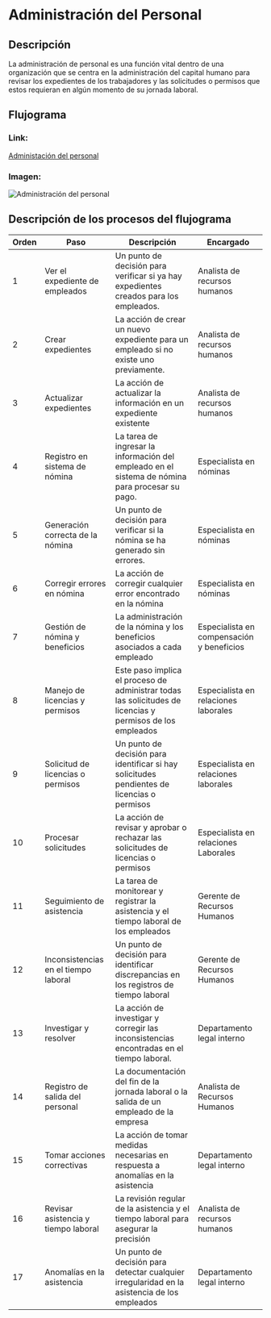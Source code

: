 # Administración del Personal
## Descripción
La administración de personal es una función vital dentro de una organización que se centra en la administración del capital humano para revisar los expedientes de los trabajadores y las solicitudes o permisos que estos requieran en algún momento de su jornada laboral.
## Flujograma
### Link: 
[Administación del personal](https://lucid.app/lucidchart/d933f78a-25e9-44ef-8a27-9d6dddb523c0/edit?beaconFlowId=54375012260CBC41&invitationId=inv_ad1861d7-813c-41aa-a8d0-fbc7baf287ac&page=0_0#)
### Imagen:
![Administración del personal](Administración.png)
## Descripción de los procesos del flujograma
| Orden | Paso                                 | Descripción                                                                                                | Encargado                                 |
| ----- | ------------------------------------ | ---------------------------------------------------------------------------------------------------------- | ----------------------------------------- |
| 1     | Ver el expediente de empleados       | Un punto de decisión para verificar si ya hay expedientes creados para los empleados.                      | Analista de recursos humanos              |
| 2     | Crear expedientes                    | La acción de crear un nuevo expediente para un empleado si no existe uno previamente.                      | Analista de recursos humanos              |
| 3     | Actualizar expedientes               | La acción de actualizar la información en un expediente existente                                          | Analista de recursos humanos              |
| 4     | Registro en sistema de nómina        | La tarea de ingresar la información del empleado en el sistema de nómina para procesar su pago.            | Especialista en nóminas                   |
| 5     | Generación correcta de la nómina     | Un punto de decisión para verificar si la nómina se ha generado sin errores.                               | Especialista en nóminas                   |
| 6     | Corregir errores en nómina           | La acción de corregir cualquier error encontrado en la nómina                                              | Especialista en nóminas                   |
| 7     | Gestión de nómina y beneficios       | La administración de la nómina y los beneficios asociados a cada empleado                                  | Especialista en compensación y beneficios |
| 8     | Manejo de licencias y permisos       | Este paso implica el proceso de administrar todas las solicitudes de licencias y permisos de los empleados | Especialista en relaciones laborales      |
| 9     | Solicitud de licencias o permisos    | Un punto de decisión para identificar si hay solicitudes pendientes de licencias o permisos                | Especialista en relaciones laborales      |
| 10    | Procesar solicitudes                 | La acción de revisar y aprobar o rechazar las solicitudes de licencias o permisos                          | Especialista en relaciones Laborales      |
| 11    | Seguimiento de asistencia            | La tarea de monitorear y registrar la asistencia y el tiempo laboral de los empleados                      | Gerente de Recursos Humanos               |
| 12    | Inconsistencias en el tiempo laboral | Un punto de decisión para identificar discrepancias en los registros de tiempo laboral                     | Gerente de Recursos Humanos               |
| 13    | Investigar y resolver                | La acción de investigar y corregir las inconsistencias encontradas en el tiempo laboral.                   | Departamento legal interno                |
| 14    | Registro de salida del personal      | La documentación del fin de la jornada laboral o la salida de un empleado de la empresa                    | Analista de Recursos Humanos              |
| 15    | Tomar acciones correctivas           | La acción de tomar medidas necesarias en respuesta a anomalías en la asistencia                            | Departamento legal interno                |
| 16    | Revisar asistencia y tiempo laboral  | La revisión regular de la asistencia y el tiempo laboral para asegurar la precisión                        | Analista de recursos humanos              |
| 17    | Anomalías en la asistencia           | Un punto de decisión para detectar cualquier irregularidad en la asistencia de los empleados               | Departamento legal interno                |


